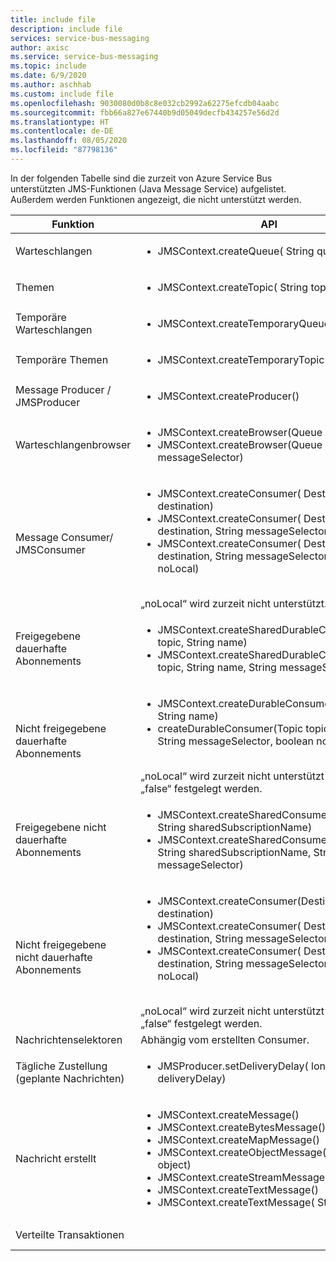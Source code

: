 ```yaml
---
title: include file
description: include file
services: service-bus-messaging
author: axisc
ms.service: service-bus-messaging
ms.topic: include
ms.date: 6/9/2020
ms.author: aschhab
ms.custom: include file
ms.openlocfilehash: 9030080d0b8c8e032cb2992a62275efcdb04aabc
ms.sourcegitcommit: fbb66a827e67440b9d05049decfb434257e56d2d
ms.translationtype: HT
ms.contentlocale: de-DE
ms.lasthandoff: 08/05/2020
ms.locfileid: "87798136"
---
```

In der folgenden Tabelle sind die zurzeit von Azure Service Bus unterstützten JMS-Funktionen (Java Message Service) aufgelistet. Außerdem werden Funktionen angezeigt, die nicht unterstützt werden.


| Funktion | API |Status |
|---|---|---|
| Warteschlangen   | <ul> <li> JMSContext.createQueue( String queueName) </li> </ul>| **Unterstützt** |
| Themen   | <ul> <li> JMSContext.createTopic( String topicName) </li> </ul>| **Unterstützt** |
| Temporäre Warteschlangen |<ul> <li> JMSContext.createTemporaryQueue() </li> </ul>| **Unterstützt** |
| Temporäre Themen |<ul> <li> JMSContext.createTemporaryTopic() </li> </ul>| **Unterstützt** |
| Message Producer /<br/> JMSProducer |<ul> <li> JMSContext.createProducer() </li> </ul>| **Unterstützt** |
| Warteschlangenbrowser |<ul> <li> JMSContext.createBrowser(Queue queue) </li> <li> JMSContext.createBrowser(Queue queue, String messageSelector) </li> </ul> | **Unterstützt** |
| Message Consumer/ <br/> JMSConsumer | <ul> <li> JMSContext.createConsumer( Destination destination) </li> <li> JMSContext.createConsumer( Destination destination, String messageSelector) </li> <li> JMSContext.createConsumer( Destination destination, String messageSelector, boolean noLocal)</li> </ul>  <br/> „noLocal“ wird zurzeit nicht unterstützt. | **Unterstützt** |
| Freigegebene dauerhafte Abonnements | <ul> <li> JMSContext.createSharedDurableConsumer(Topic topic, String name) </li> <li> JMSContext.createSharedDurableConsumer(Topic topic, String name, String messageSelector) </li> </ul>| **Unterstützt**|
| Nicht freigegebene dauerhafte Abonnements | <ul> <li> JMSContext.createDurableConsumer(Topic topic, String name) </li> <li> createDurableConsumer(Topic topic, String name, String messageSelector, boolean noLocal) </li> </ul> <br/> „noLocal“ wird zurzeit nicht unterstützt und sollte auf „false“ festgelegt werden. | **Unterstützt** |
| Freigegebene nicht dauerhafte Abonnements |<ul> <li> JMSContext.createSharedConsumer(Topic topic, String sharedSubscriptionName) </li> <li> JMSContext.createSharedConsumer(Topic topic, String sharedSubscriptionName, String messageSelector) </li> </ul> | **Unterstützt** |
| Nicht freigegebene nicht dauerhafte Abonnements |<ul> <li> JMSContext.createConsumer(Destination destination) </li> <li> JMSContext.createConsumer( Destination destination, String messageSelector) </li> <li> JMSContext.createConsumer( Destination destination, String messageSelector, boolean noLocal) </li> </ul> <br/> „noLocal“ wird zurzeit nicht unterstützt und sollte auf „false“ festgelegt werden. | **Unterstützt** |
| Nachrichtenselektoren | Abhängig vom erstellten Consumer. | **Unterstützt** |
| Tägliche Zustellung (geplante Nachrichten) | <ul> <li> JMSProducer.setDeliveryDelay( long deliveryDelay) </li> </ul>|**Unterstützt**|
| Nachricht erstellt |<ul> <li> JMSContext.createMessage() </li> <li> JMSContext.createBytesMessage() </li> <li> JMSContext.createMapMessage() </li> <li> JMSContext.createObjectMessage( Serializable object) </li> <li> JMSContext.createStreamMessage() </li> <li> JMSContext.createTextMessage() </li> <li> JMSContext.createTextMessage( String text) </li> </ul>| **Unterstützt** |
| Verteilte Transaktionen || Nicht unterstützt |
